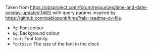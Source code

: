Taken from https://obsproject.com/forum/resources/time-and-date-overlay-updated.1461/ with query params inspired by https://github.com/pablopunk/time?tab=readme-ov-file.

- `fg`: Font colour
- `bg`: Background colour
- `font`: Font family.
- `fontSize`: The size of the font in the clock
